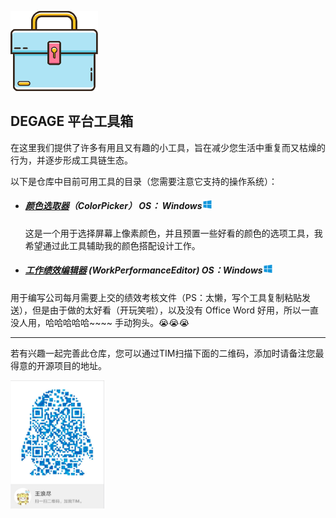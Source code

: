 <p style="display:inline">




![img](docs/logo.png)

## DEGAGE 平台工具箱 ##

在这里我们提供了许多有用且又有趣的小工具，旨在减少您生活中重复而又枯燥的行为，并逐步形成工具链生态。

以下是仓库中目前可用工具的目录（您需要注意它支持的操作系统）：

- ##### [颜色选取器](docs/color-picker/description.md "查看对于此工具的详细描述")（ColorPicker）  OS： Windows![windows](docs/windows.png) #####

  这是一个用于选择屏幕上像素颜色，并且预置一些好看的颜色的选项工具，我希望通过此工具辅助我的颜色搭配设计工作。

  

- ##### [工作绩效编辑器](docs/work-performance-editor/description.md "查看对于此工具的详细描述") (WorkPerformanceEditor)      OS：Windows![windows](docs/windows.png)   #####

​       用于编写公司每月需要上交的绩效考核文件（PS：太懒，写个工具复制粘贴发送），但是由于做的太好看（开玩笑啦），以及没有 Office Word 好用，所以一直没人用，哈哈哈哈哈~~~~  手动狗头。😭😭😭





****
若有兴趣一起完善此仓库，您可以通过TIM扫描下面的二维码，添加时请备注您最得意的开源项目的地址。

<p>
<img width='150'  src="docs/contact-tim.jpg" >
</p>